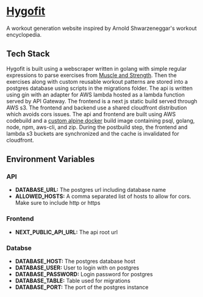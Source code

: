 # [Hygofit](https://hygofit.com)

A workout generation website inspired by Arnold Shwarzeneggar's workout encyclopedia.

## Tech Stack

Hygofit is built using a webscraper written in golang with simple regular expressions to parse exercises from
[Muscle and Strength](https://www.muscleandstrength.com/exercises). Then the exercises along with custom reusable
workout patterns are stored into a postgres database using scripts in the migrations folder. The api
is written using gin with an adapter for AWS lambda hosted as a lambda function served by API Gateway.
The frontend is a next js static build served through AWS s3. The frontend and backend use a shared
cloudfront distribution which avoids cors issues. The api and frontend are built using AWS codebuild
and a [custom alpine docker](https://hub.docker.com/repository/docker/huncholane/hygofit-build/general) build image containing psql, golang, node, npm, aws-cli, and zip.
During the postbuild step, the frontend and lambda s3 buckets are synchronized and
the cache is invalidated for cloudfront.

## Environment Variables

### API

- **DATABASE_URL:** The postgres url including database name
- **ALLOWED_HOSTS:** A comma separated list of hosts to allow for cors. Make sure to include http or https

### Frontend

- **NEXT_PUBLIC_API_URL:** The api root url

### Databse

- **DATABASE_HOST:** The postgres database host
- **DATABASE_USER:** User to login with on postgres
- **DATABASE_PASSWORD:** Login password for postgres
- **DATABASE_TABLE:** Table used for migrations
- **DATABASE_PORT:** The port of the postgres instance
